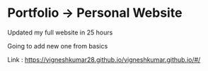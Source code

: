 # Portfolio -> Personal Website


Updated my full website in 25 hours


Going to add new one from basics

Link : 
https://vigneshkumar28.github.io/vigneshkumar.github.io/#/
